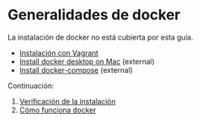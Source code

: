 # Generalidades de docker

La instalación de docker no está cubierta por esta guía. 

* [Instalación con Vagrant](03vagrant.md)
* [Install docker desktop on Mac](https://docs.docker.com/docker-for-mac/install/) (external)
* [Install docker-compose](https://docs.docker.com/compose/install/) (external)

Continuación:

1. [Verificación de la instalación](02verificar.md)
2. [Cómo funciona docker](01funciona.md)

